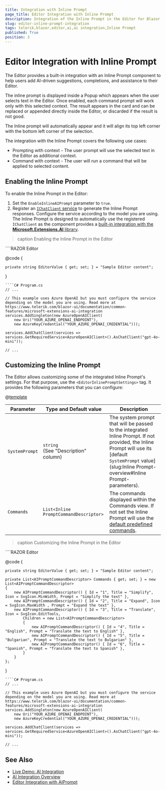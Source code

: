```yaml
---
title: Integration with Inline Prompt
page_title: Editor Integration with Inline Prompt
description: Integration of the Inline Prompt in the Editor for Blazor.
slug: editor-inline-prompt-integration
tags: telerik,blazor,editor,ai,ai integration,Inline Prompt
published: True
position: 3
---
```


# Editor Integration with Inline Prompt

The Editor provides a built-in integration with an Inline Prompt component to help users add AI-driven suggestions, completions, and assistance to their Editor.

The inline prompt is displayed inside a Popup which appears when the user selects text in the Editor. Once enabled, each command prompt will work only with this selected context. The result appears in the card and can be replaced or appended directly inside the Editor, or discarded if the result is not good.

The Inline prompt will automatically appear and it will align its top left corner with the bottom left corner of the selection.

The integration with the Inline Prompt covers the following use cases:

* Prompting with context - The user prompt will use the selected text in the Editor as additional context.
* Command with context - The user will run a command that will be applied to selected content.

## Enabling the Inline Prompt

To enable the Inline Prompt in the Editor:

1. Set the `EnableInlineAIPrompt` parameter to `true`.
1. Register an [`IChatClient` service](https://learn.microsoft.com/en-us/dotnet/api/microsoft.extensions.ai.ichatclient?view=net-9.0-pp) to generate the Inline Prompt responses. Configure the service according to the model you are using. The Inline Prompt is designed to automatically use the registered `IChatClient` as the component provides a [built-in integration with the **Microsoft.Extensions.AI** library](slug:common-features-microsoft-extensions-ai-integration).

>caption Enabling the Inline Prompt in the Editor

<div class="skip-repl"></div>
````RAZOR Editor
<TelerikEditor @bind-Value="@EditorValue"
               EnableInlineAIPrompt="true"
               Height="400px">
</TelerikEditor>

@code {

    private string EditorValue { get; set; } = "Sample Editor content";

}
````
````C# Program.cs
// ...

// This example uses Azure OpenAI but you must configure the service depending on the model you are using. Read more at https://www.telerik.com/blazor-ui/documentation/common-features/microsoft-extensions-ai-integration
services.AddSingleton(new AzureOpenAIClient(
    new Uri("YOUR_AZURE_OPENAI_ENDPOINT"),
    new AzureKeyCredential("YOUR_AZURE_OPENAI_CREDENTIAL")));

services.AddChatClient(services => services.GetRequiredService<AzureOpenAIClient>().AsChatClient("gpt-4o-mini"));

// ...
````

## Customizing the Inline Prompt

The Editor allows customizing some of the integrated Inline Prompt's settings. For that purpose, use the `<EditorInlinePromptSettings>` tag. It provides the following parameters that you can configure:

@[template](/_contentTemplates/common/parameters-table-styles.md#table-layout)

| Parameter | Type and Default value | Description |
|-----------|------------------------|-------------|
| `SystemPrompt`  | `string` <br/> (See "Description" column) | The system prompt that will be passed to the integrated Inline Prompt. If not provided, the Inline Prompt will use its [default `SystemPrompt` value](slug:Inline Prompt-overview#Inline Prompt-parameters). |
| `Commands` | `List<Inline PromptCommandDescriptor>` | The commands displayed within the Commands view. If not set the Inline Prompt will use the [default predefined commands](slug:editor-ai-integration-overview#ai-integration-capabilities). |

>caption Customizing the Inline Prompt in the Editor

<div class="skip-repl"></div>
````RAZOR Editor
<TelerikEditor @bind-Value="@EditorValue"
               EnableInlineAIPrompt="true"
               Height="400px">
    <EditorSettings>
        <EditorInlineAIPromptSettings Commands="@Commands"></EditorInlineAIPromptSettings>
    </EditorSettings>
</TelerikEditor>

@code {

    private string EditorValue { get; set; } = "Sample Editor content";

    private List<AIPromptCommandDescriptor> Commands { get; set; } = new List<AIPromptCommandDescriptor>
    {
        new AIPromptCommandDescriptor() { Id = "1", Title = "Simplify", Icon = SvgIcon.MinWidth, Prompt = "Simplify the text" },
        new AIPromptCommandDescriptor() { Id = "2", Title = "Expand", Icon = SvgIcon.MaxWidth , Prompt = "Expand the text" },
        new AIPromptCommandDescriptor() { Id = "3", Title = "Translate", Icon = SvgIcon.EditTools,
            Children = new List<AIPromptCommandDescriptor>
            {
                new AIPromptCommandDescriptor() { Id = "4", Title = "English", Prompt = "Translate the text to English" },
                new AIPromptCommandDescriptor() { Id = "5", Title = "Bulgarian", Prompt = "Translate the text to Bulgarian" },
                new AIPromptCommandDescriptor() { Id = "6", Title = "Spanish", Prompt = "Translate the text to Spanish" },
            }
        }
    };
}
````
````C# Program.cs
// ...

// This example uses Azure OpenAI but you must configure the service depending on the model you are using. Read more at https://www.telerik.com/blazor-ui/documentation/common-features/microsoft-extensions-ai-integration
services.AddSingleton(new AzureOpenAIClient(
    new Uri("YOUR_AZURE_OPENAI_ENDPOINT"),
    new AzureKeyCredential("YOUR_AZURE_OPENAI_CREDENTIAL")));

services.AddChatClient(services => services.GetRequiredService<AzureOpenAIClient>().AsChatClient("gpt-4o-mini"));

// ...
````

## See Also

* [Live Demo: AI Integration](https://demos.telerik.com/blazor-ui/editor/ai-integration)
* [AI Integration Overview](slug:editor-ai-integration-overview)
* [Editor Integration with AIPrompt](slug:editor-aiprompt-integration)
